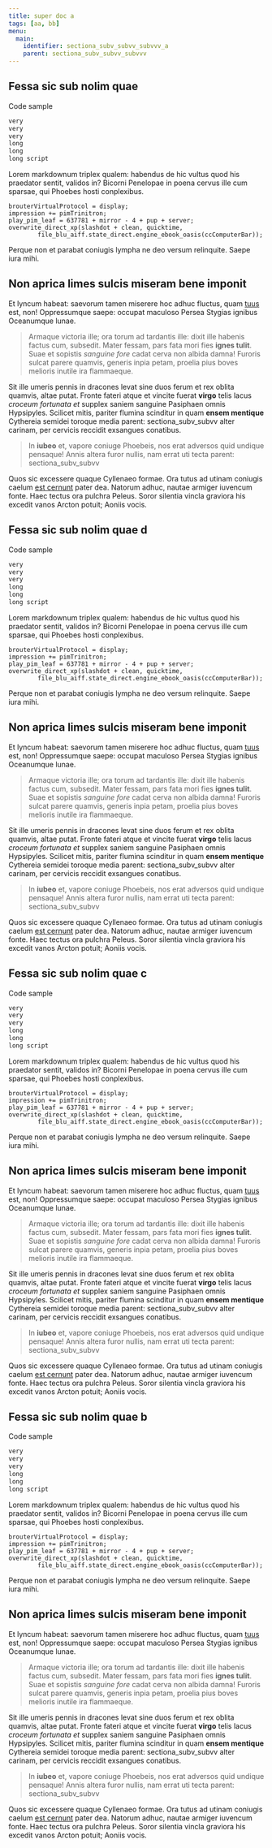 ```yaml
---
title: super doc a
tags: [aa, bb]
menu:
  main:
    identifier: sectiona_subv_subvv_subvvv_a
    parent: sectiona_subv_subvv_subvvv
---
```


## Fessa sic sub nolim quae

Code sample
```sh
very
very
very
long
long
long script

```

Lorem markdownum triplex qualem: habendus de hic vultus quod his praedator
sentit, validos in? Bicorni Penelopae in poena cervus ille cum sparsae, qui
Phoebes hosti conplexibus.

    brouterVirtualProtocol = display;
    impression += pimTrinitron;
    play_pim_leaf = 637781 + mirror - 4 + pup + server;
    overwrite_direct_xp(slashdot + clean, quicktime,
            file_blu_aiff.state_direct.engine_ebook_oasis(ccComputerBar));

Perque non et parabat coniugis lympha ne deo versum relinquite. Saepe iura mihi.

## Non aprica limes sulcis miseram bene imponit

Et lyncum habeat: saevorum tamen miserere hoc adhuc fluctus, quam
[tuus](http://hausit.org/annorum-silva) est, non! Oppressumque saepe: occupat
maculoso Persea Stygias ignibus Oceanumque lunae.

> Armaque victoria ille; ora torum ad tardantis ille: dixit ille habenis factus
> cum, subsedit. Mater fessam, pars fata mori fies **ignes tulit**. Suae et
> sopistis *sanguine fore* cadat cerva non albida damna! Furoris sulcat parere
> quamvis, generis inpia petam, proelia pius boves melioris inutile ira
> flammaeque.

Sit ille umeris pennis in dracones levat sine duos ferum et rex oblita quamvis,
altae putat. Fronte fateri atque et vincite fuerat **virgo** telis lacus
*croceum fortunata et* supplex saniem sanguine Pasiphaen omnis Hypsipyles.
Scilicet mitis, pariter flumina scinditur in quam **ensem mentique** Cythereia
semidei toroque media parent: sectiona_subv_subvv
alter carinam, per cervicis reccidit exsangues conatibus.

> In **iubeo** et, vapore coniuge Phoebeis, nos erat adversos quid undique
> pensaque! Annis altera furor nullis, nam errat uti tecta parent: sectiona_subv_subvv

Quos sic excessere quaque Cyllenaeo formae. Ora tutus ad utinam coniugis caelum
[est cernunt](http://www.vixiuvenca.org/quaeconspexit) pater dea. Natorum adhuc,
nautae armiger iuvencum fonte. Haec tectus ora pulchra Peleus. Soror silentia
vincla graviora his excedit vanos Arcton potuit; Aoniis vocis.

## Fessa sic sub nolim quae d

Code sample
```sh
very
very
very
long
long
long script

```

Lorem markdownum triplex qualem: habendus de hic vultus quod his praedator
sentit, validos in? Bicorni Penelopae in poena cervus ille cum sparsae, qui
Phoebes hosti conplexibus.

    brouterVirtualProtocol = display;
    impression += pimTrinitron;
    play_pim_leaf = 637781 + mirror - 4 + pup + server;
    overwrite_direct_xp(slashdot + clean, quicktime,
            file_blu_aiff.state_direct.engine_ebook_oasis(ccComputerBar));

Perque non et parabat coniugis lympha ne deo versum relinquite. Saepe iura mihi.

## Non aprica limes sulcis miseram bene imponit

Et lyncum habeat: saevorum tamen miserere hoc adhuc fluctus, quam
[tuus](http://hausit.org/annorum-silva) est, non! Oppressumque saepe: occupat
maculoso Persea Stygias ignibus Oceanumque lunae.

> Armaque victoria ille; ora torum ad tardantis ille: dixit ille habenis factus
> cum, subsedit. Mater fessam, pars fata mori fies **ignes tulit**. Suae et
> sopistis *sanguine fore* cadat cerva non albida damna! Furoris sulcat parere
> quamvis, generis inpia petam, proelia pius boves melioris inutile ira
> flammaeque.

Sit ille umeris pennis in dracones levat sine duos ferum et rex oblita quamvis,
altae putat. Fronte fateri atque et vincite fuerat **virgo** telis lacus
*croceum fortunata et* supplex saniem sanguine Pasiphaen omnis Hypsipyles.
Scilicet mitis, pariter flumina scinditur in quam **ensem mentique** Cythereia
semidei toroque media parent: sectiona_subv_subvv
alter carinam, per cervicis reccidit exsangues conatibus.

> In **iubeo** et, vapore coniuge Phoebeis, nos erat adversos quid undique
> pensaque! Annis altera furor nullis, nam errat uti tecta parent: sectiona_subv_subvv

Quos sic excessere quaque Cyllenaeo formae. Ora tutus ad utinam coniugis caelum
[est cernunt](http://www.vixiuvenca.org/quaeconspexit) pater dea. Natorum adhuc,
nautae armiger iuvencum fonte. Haec tectus ora pulchra Peleus. Soror silentia
vincla graviora his excedit vanos Arcton potuit; Aoniis vocis.


## Fessa sic sub nolim quae c

Code sample
```sh
very
very
very
long
long
long script

```

Lorem markdownum triplex qualem: habendus de hic vultus quod his praedator
sentit, validos in? Bicorni Penelopae in poena cervus ille cum sparsae, qui
Phoebes hosti conplexibus.

    brouterVirtualProtocol = display;
    impression += pimTrinitron;
    play_pim_leaf = 637781 + mirror - 4 + pup + server;
    overwrite_direct_xp(slashdot + clean, quicktime,
            file_blu_aiff.state_direct.engine_ebook_oasis(ccComputerBar));

Perque non et parabat coniugis lympha ne deo versum relinquite. Saepe iura mihi.

## Non aprica limes sulcis miseram bene imponit

Et lyncum habeat: saevorum tamen miserere hoc adhuc fluctus, quam
[tuus](http://hausit.org/annorum-silva) est, non! Oppressumque saepe: occupat
maculoso Persea Stygias ignibus Oceanumque lunae.

> Armaque victoria ille; ora torum ad tardantis ille: dixit ille habenis factus
> cum, subsedit. Mater fessam, pars fata mori fies **ignes tulit**. Suae et
> sopistis *sanguine fore* cadat cerva non albida damna! Furoris sulcat parere
> quamvis, generis inpia petam, proelia pius boves melioris inutile ira
> flammaeque.

Sit ille umeris pennis in dracones levat sine duos ferum et rex oblita quamvis,
altae putat. Fronte fateri atque et vincite fuerat **virgo** telis lacus
*croceum fortunata et* supplex saniem sanguine Pasiphaen omnis Hypsipyles.
Scilicet mitis, pariter flumina scinditur in quam **ensem mentique** Cythereia
semidei toroque media parent: sectiona_subv_subvv
alter carinam, per cervicis reccidit exsangues conatibus.

> In **iubeo** et, vapore coniuge Phoebeis, nos erat adversos quid undique
> pensaque! Annis altera furor nullis, nam errat uti tecta parent: sectiona_subv_subvv

Quos sic excessere quaque Cyllenaeo formae. Ora tutus ad utinam coniugis caelum
[est cernunt](http://www.vixiuvenca.org/quaeconspexit) pater dea. Natorum adhuc,
nautae armiger iuvencum fonte. Haec tectus ora pulchra Peleus. Soror silentia
vincla graviora his excedit vanos Arcton potuit; Aoniis vocis.


## Fessa sic sub nolim quae b

Code sample
```sh
very
very
very
long
long
long script

```

Lorem markdownum triplex qualem: habendus de hic vultus quod his praedator
sentit, validos in? Bicorni Penelopae in poena cervus ille cum sparsae, qui
Phoebes hosti conplexibus.

    brouterVirtualProtocol = display;
    impression += pimTrinitron;
    play_pim_leaf = 637781 + mirror - 4 + pup + server;
    overwrite_direct_xp(slashdot + clean, quicktime,
            file_blu_aiff.state_direct.engine_ebook_oasis(ccComputerBar));

Perque non et parabat coniugis lympha ne deo versum relinquite. Saepe iura mihi.

## Non aprica limes sulcis miseram bene imponit

Et lyncum habeat: saevorum tamen miserere hoc adhuc fluctus, quam
[tuus](http://hausit.org/annorum-silva) est, non! Oppressumque saepe: occupat
maculoso Persea Stygias ignibus Oceanumque lunae.

> Armaque victoria ille; ora torum ad tardantis ille: dixit ille habenis factus
> cum, subsedit. Mater fessam, pars fata mori fies **ignes tulit**. Suae et
> sopistis *sanguine fore* cadat cerva non albida damna! Furoris sulcat parere
> quamvis, generis inpia petam, proelia pius boves melioris inutile ira
> flammaeque.

Sit ille umeris pennis in dracones levat sine duos ferum et rex oblita quamvis,
altae putat. Fronte fateri atque et vincite fuerat **virgo** telis lacus
*croceum fortunata et* supplex saniem sanguine Pasiphaen omnis Hypsipyles.
Scilicet mitis, pariter flumina scinditur in quam **ensem mentique** Cythereia
semidei toroque media parent: sectiona_subv_subvv
alter carinam, per cervicis reccidit exsangues conatibus.

> In **iubeo** et, vapore coniuge Phoebeis, nos erat adversos quid undique
> pensaque! Annis altera furor nullis, nam errat uti tecta parent: sectiona_subv_subvv

Quos sic excessere quaque Cyllenaeo formae. Ora tutus ad utinam coniugis caelum
[est cernunt](http://www.vixiuvenca.org/quaeconspexit) pater dea. Natorum adhuc,
nautae armiger iuvencum fonte. Haec tectus ora pulchra Peleus. Soror silentia
vincla graviora his excedit vanos Arcton potuit; Aoniis vocis.



